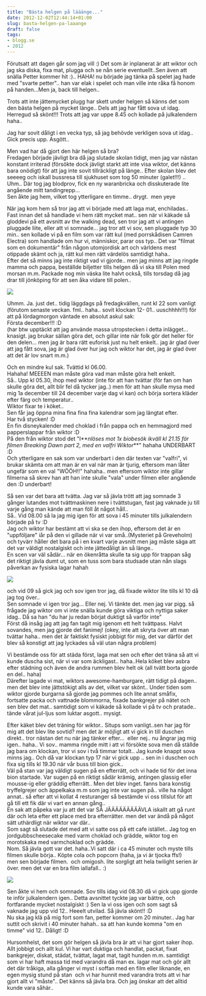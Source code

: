 ```yaml
---
title: "Bästa helgen på lääänge..."
date: 2012-12-02T12:44:14+01:00
slug: basta-helgen-pa-laaange
draft: false
tags:
- blogg.se
- 2012
---
```

Förutsatt att dagen går som jag vill :) Det som är inplanerat är att wiktor och jag ska diska, fixa mat, plugga och se nån serie eventuellt..Sen även att snälla Petter kommer hit :).. HAHA! nu började jag tänka på spelet jag hade med "svarte petter".. han var elak i spelet och man ville inte råka få honom på handen...Men ja, back till helgen..

Trots att inte jättemycket plugg har skett under helgen så känns det som den bästa helgen på mycket länge.. Dels att jag har fått sova ut idag. Herregud så skönt!!! Trots att jag var uppe 8.45 och kollade på julkalendern haha..

Jag har sovit dåligt i en vecka typ, så jag behövde verkligen sova ut idag.. Gick precis upp. Asgött..  
  
Men vad har då gjort den här helgen så bra?  
Fredagen började jävligt bra då jag slutade skolan tidigt, men jag var nästan konstant irriterad (försökte dock jävligt starkt att inte visa wiktor, det känns bara onödigt) för att jag inte sovit tillräckligt på länge.. Efter skolan blev det seeeeg och iskall bussresa till sjukhuset som tog 50 minuter (galet!!!) ..  
Uhm.. Där tog jag blodprov, fick en ny waranbricka och disskuterade lite angående mitt tandingrepp...  
Sen åkte jag hem, vilket tog ytterligare en timme.. drygt.  men yeye  
  
När jag kom hem så tror jag att vi började med att laga mat, enchiladas.. Fast innan det så handlade vi hem rätt mycket mat.. sen när vi käkade så gloddevi på ett avsnitt av the walking dead, sen tror jag att vi antingen pluggade liite, eller att vi somnade... jag tror att vi sov, sen pluggade typ 30 min.. sen kollade vi på en film som var rätt kul (med porrskådisen Camren Electra) som handlade om hur vi, människor, parar oss typ.. Det var "filmat som en dokumentär" från någon utomjordisk art och världens mest otippade skämt och ja, rätt kul men rätt värdelös samtidigt haha..  
Efter det så minns jag inte riktigt vad vi gjorde.. men jag minns att jag ringde mamma och pappa, beställde biljetter tills helgen då vi ska till Polen med morsan m.m. Packade nog min väska lite halvt också, tills torsdag då jag drar till jönköping för att sen åka vidare till polen..

![](/assets/images/blogg.se/gfdansk_50bb3ea1e087c37b69e3db54.jpg)

Uhmm. Ja. just det.. tidig läggdags på fredagkvällen, runt kl 22 som vanligt (förutom senaste veckan. fml.. haha.. sovit klockan 12- 01.. uuschhhh!!!) för att på lördagmorgon väntade en absolut askul sak:  
Första december!!! :D  
(har btw upptäckt att jag använde massa utropstecken i detta inlägget... knasigt. jag brukar sällan göra det, och gillar inte när folk gör det heller för den delen... men jag är bara rätt euforisk just nu helt enkelt.. jag är glad över att jag fått sova, jag är glad över hur jag och wiktor har det, jag är glad över att det är lov snart m.m.)  
  
Och en mindre kul sak. Tvättid kl 06.00.  
Hahaha! MEEEEN man måste göra vad man måste göra helt enkelt.  
Så.. Upp kl 05.30, ihop med wiktor (inte för att han tvättar (för fan om han skulle göra det, allt blir fel då tycker jag..) men för att han skulle mysa med mig 1a december till 24 december varje dag vi kan) och börja sortera kläder efter färg och temperatur..  
Wiktor fixar te i köket..  
Sen får jag öppna mina fina fina fina kalendrar som jag längtat efter.  
Har två stycken! :D  
En fin disneykalender med choklad i från pappa och en hemmagjord med papperslappar från wiktor :D  
På den från wiktor stod det "I**_nlöses mot 1x biobesök ikväll kl 21.15 för filmen Breaking Dawn part 2, med en valfri Wiktor_**" hahaha UNDERBART :D  
Och ytterligare en sak som var underbart i den där texten var "valfri", vi brukar skämta om att man är en val när man är tjurig, eftersom man låter ungefär som en val "WÖÖH!!" hahaha.. men eftersom wiktor inte gillar filmerna så skrev han att han inte skulle "vala" under filmen eller angående den :D underbart!  
  
Så sen var det bara att tvätta. Jag var så jävla trött att jag somnade 3 gånger lutandes mot tvättmaskinen nere i tvättstugan, fast jag vaknade ju till varje gång man kände att man föll åt något håll..  
Så.. Vid 08.00 så la jag mig igen för att sova i 45 minuter tills julkalendern började på tv :D  
Jag och wiktor har bestämt att vi ska se den ihop, eftersom det är en "uppföljare" iår på den vi gillade när vi var små..(Mysteriet på Greveholm) och tyvärr håller det bara på i en kvart varje avsnitt men jag måste säga att det var väldigt nostalgiskt och inte jättedåligt än så länge..  
En scen var väl sådär... när en ökenråtta skulle ta sig upp för trappan såg det riktigt jävla dumt ut, som en tuss som bara studsade utan nån slags påverkan av fysiska lagar hahah

![](/assets/images/blogg.se/mysteriet-pa-greveholm-grevens-aterkomst-svt-play-400x210_50bb3e4eddf2b33fb7003acb.jpg)

och vid 09 så gick jag och sov igen tror jag, då fixade wiktor lite tills kl 10 då jag tog över..  
Sen somnade vi igen tror jag... Eller nej. Vi tänkte det. men jag var pigg. så frågade jag wiktor om vi inte snälla kunde göra viktiga och nyttiga saker idag.. Då sa han "du har ju redan börjat duktigt så varför inte"  
Först då insåg jag att jag fan tagit mig igenom ett helt tvättpass. Halvt sovandes, men jag gjorde det fanimej! (okey, inte att skryta över att man tvättar haha.. men det är faktiskt fysiskt jobbigt för mig, det var därför det blev så konstigt att jag lyckades så väl utan några problem)

Vi bestämde oss för att städa först, laga mat sen och efter det träna så att vi kunde duscha sist, när vi var som äckligast.. haha..Hela köket blev asbra efter städning och även de andra rummen blev helt ok (all tvätt borta gjorde en del.. haha)  
Därefter lagade vi mat, wiktors awesome-hamburgare, rätt tidigt på dagen.. men det blev inte jättstökigt alls av det, vilket var skönt.. Under tiden som wiktor gjorde burgarna så gjorde jag pommes och lite annat småfix, fortsatte packa och vattnade blommorna, fixade bankgrejer på nätet och sen blev det mat.. samtidigt som vi käkade så kollade vi på tv och pratade.. tände vårat jul-ljus som luktar asgott.. mysigt.  
  
Efter käket blev det träning för wiktor.. Situps som vanligt..sen har jag för mig att det blev lite sovtid? men det är möjligt att vi gick in till duschen direkt.. tror nästan det nu när jag tänker efter...  eller nej.. nu ångrar jag mig igen.. haha.. Vi sov.. mamma ringde mitt i att vi försökte sova men då ställde jag bara om klockan, tror vi sov i två timmar totalt.. Jag kunde knappt sova minns jag.. Och då var klockan typ 17 när vi gick upp .. sen in i duschen och fixa sig tills kl 19.30 när vår buss till bion gick..  
Väl på stan var jag väldigt sugen på en efterrätt, och vi hade tid för det inna bion startade. Var sugen på en riktigt sådär krämig, antingen glassig eller mousse-ig eller gräddig efterrätt.. Men det blev inget. fanns bara konstig tryffelgrejer och äppelkaka m.m som jag inte var sugen på.. ville ha något annat.. så efter att vi kollat 4 resturanger så bestämde vi oss tillslut för att gå till ett fik där vi vart en annan gång..  
En sak att påpeka var ju att det var SÅ JÄÄÄÄÄÄÄÄÄVLA iskallt att gå runt där och leta efter ett place med bra efterrätter. men det var ändå på något sätt uthärdligt när wiktor var där..  
Som sagt så slutade det med att vi satte oss på ett cafe istället.. Jag tog en jordgubbscheesecake med varm choklad och grädde, wiktor tog en morotskaka med varmchoklad och grädde.  
Nom. Så jävla gott var det. haha..Vi satt där i ca 45 minuter och myste tills filmen skulle börja.. Köpte cola och popcorn (haha, ja vi är tjocka ffs!)  
men sen började filmen.  och omigosh. lite sorgligt att hela twilight serien är över. men det var en bra film iallafall.. :)

![](/assets/images/blogg.se/the_twilight_saga_breaking_dawn_part_2_poster_50bb3f04ddf2b33f8500379a.jpg)

  
Sen åkte vi hem och somnade. Sov tills idag vid 08.30 då vi gick upp gjorde te inför julkalendern igen.. Detta avsnittet tyckte jag var bättre, och fortfarande mycket nostalgiskt :) Sen la vi oss igen och som sagt så vaknade jag upp vid 12.. Heeelt utvilad. Så jävla skönt!! :D  
Nu ska jag klä på mig fort som fan, petter kommer om 20 minuter.. Jag har suttit och skrivit i 40 minuter hahah.. sa att han kunde komma "om en timme" vid 12.. Dåligt! :D  
  
  
Hursomhelst, det som gör helgen så jävla bra är att vi har gjort saker ihop. Allt jobbigt och allt kul. Vi har vart duktiga och handlat, packat, fixat bankgrejer, diskat, städat, tvättat, lagat mat, tagit hunden m.m. samtidigt som vi har haft massa tid med varandra då man ex. lagar mat och gör allt det där tråkiga, alla gånger vi myst i soffan med en film eller liknande, en egen mysig stund på stan  och vi har hunnit med varandra trots att vi har gjort allt vi "måste".. Det känns så jävla bra. Och jag önskar att det alltid kunde vara såhär..